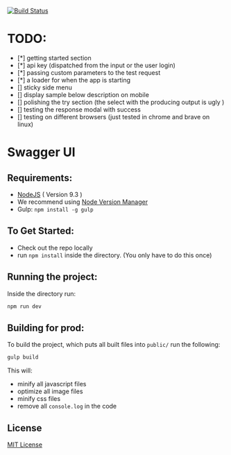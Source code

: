 [![Build Status](http://drone.polygon.io/api/badges/polygon-io/ui-swagger/status.svg)](http://drone.polygon.io/polygon-io/ui-swagger)

# TODO:

- [*] getting started section
- [*] api key (dispatched from the input or the user login)
- [*] passing custom parameters to the test request
- [*] a loader for when the app is starting
- [] sticky side menu
- [] display sample below description on mobile
- [] polishing the try section (the select with the producing output is ugly )
- [] testing the response modal with success
- [] testing on different browsers (just tested in chrome and brave on linux)

Swagger UI
===

Requirements:
---

- [NodeJS](https://nodejs.org/en/download/) ( Version 9.3 )
 - We recommend using [Node Version Manager](https://github.com/creationix/nvm)
- Gulp: `npm install -g gulp`

To Get Started:
---

- Check out the repo locally
- run `npm install` inside the directory. (You only have to do this once)

Running the project:
---

Inside the directory run:

```bash
npm run dev
```


Building for prod:
---

To build the project, which puts all built files into `public/` run the following:

```bash
gulp build
```

This will:

- minify all javascript files
- optimize all image files
- minify css files
- remove all `console.log` in the code





License
----

[MIT License](http://en.wikipedia.org/wiki/MIT_License)

